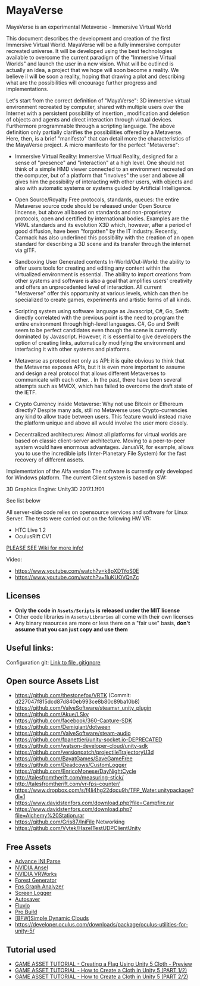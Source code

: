 # MayaVerse
MayaVerse is an experimental Metaverse - Immersive Virtual World

This document describes the development and creation of the first Immersive Virtual World. MayaVerse will be a fully immersive computer recreated universe. It will be developed using the best technologies available to overcome the current paradigm of the "Immersive Virtual Worlds" and launch the user in a new vision.
What will be outlined is actually an idea, a project that we hope will soon become a reality. We believe il will be soon a reality, hoping that drawing a plot and describing what are the possibilities will encourage further progress and implementations.

Let's start from the correct definition of "MayaVerse":
3D immersive virtual environment recreated by computer, shared with multiple users over the Internet with a persistent possibility of insertion , modification and deletion of objects and agents and direct interaction through virtual devices. Furthermore programmable through a scripting language.
The above definition only partially clarifies the possibilities offered by a Metaverse. Here, then, is a brief "manifesto" that can detail more the characteristics of the MayaVerse project.
A micro manifesto for the perfect "Metaverse":

* Immersive Virtual Reality: Immersive Virtual Reality, designed for a sense of "presence" and "interaction" at a high level. One should not think of a simple HMD viewer connected to an environment recreated on the computer, but of a platform that "involves" the user and above all gives him the possibility of interacting with other users, with objects and also with automatic systems or systems guided by Artificial Intelligence.

* Open Source/Royalty Free protocols, standards, queues: the entire Metaverse source code should be released under Open Source lincense, but above all based on standards and non-proprietary protocols, open and certified by international bodies. Examples are the VRML standards and its evolution X3D which, however, after a period of good diffusion, have been "forgotten" by the IT industry. Recently, Carmack has also underlined this possibility with the creation of an open standard for describing a 3D scene and its transfer through the internet via glTF.

* Sandboxing User Generated contents In-World/Out-World: the ability to offer users tools for creating and editing any content within the virtualized environment is essential. The ability to import creations from other systems and software is also a goal that amplifies users' creativity and offers an unprecedented level of interaction. All current "Metaverse" offer this opportunity at various levels, which can then be specialized to create games, experiments and artistic forms of all kinds.

* Scripting system using software language as Javascript, C#, Go, Swift: directly correlated with the previous point is the need to program the entire environment through high-level languages. C#, Go and Swift seem to be perfect candidates even though the scene is currently dominated by Javascript. However, it is essential to give developers the option of creating links, automatically modifying the environment and interfacing it with other systems and platforms.

* Metaverse as protocol not only as API: it is quite obvious to think that the Metaverse exposes APIs, but it is even more important to assume and design a real protocol that allows different Metaverses to communicate with each other. . In the past, there have been several attempts such as MMOX, which has failed to overcome the draft state of the IETF.

* Crypto Currency inside Metaverse: Why not use Bitcoin or Ethereum directly? Despite many ads, still no Metaverse uses Crypto-currencies any kind to allow trade between users. This feature would instead make the platform unique and above all would involve the user more closely.

* Decentralized architectures: Almost all platforms for virtual worlds are based on classic client-server architecture. Moving to a peer-to-peer system would have enormous advantages. JanusVR, for example, allows you to use the incredible ipfs (Inter-Planetary File System) for the fast recovery of different assets.

Implementation of the Alfa version
The software is currently only developed for Windows platform.
The current Client system is based on SW:

3D Graphics Engine: Unity3D 2017.1.1f01

See list below

All server-side code relies on opensource services and software for Linux Server.
The tests were carried out on the following HW VR:

 - HTC Live 1.2 
 - OculusRift CV1

[PLEASE SEE Wiki for more info!](https://bitbucket.org/enrico_speranza/mayaverse/wiki/Home)

Video:

- https://www.youtube.com/watch?v=k8pXD1YoS0E
- https://www.youtube.com/watch?v=1luKUOVQnZc

## Licenses

 - **Only the code in `Assets/Scripts` is released under the MIT license**
 - Other code libraries in `Assets/Libraries` all come with their own licenses
 - Any binary resources are more or less there on a "fair use" basis, **don't assume that you can just copy and use them**

## Useful links:
Configuration git:
[Link to file .gitignore](https://gist.github.com/Shogan/dad6786c58c5ad88e0ec)

## Open source Assets List ##

- https://github.com/thestonefox/VRTK (Commit: d227047f815dcd87d840eb993ce8b80c89ba10b8)
- https://github.com/ValveSoftware/steamvr_unity_plugin
- https://github.com/Akue/LSky
- https://github.com/facebook/360-Capture-SDK
- https://github.com/Demigiant/dotween
- https://github.com/ValveSoftware/steam-audio
- https://github.com/fpanettieri/unity-socket.io-DEPRECATED
- https://github.com/watson-developer-cloud/unity-sdk
- https://github.com/versionpatch/projectileTrajectoryU3d
- https://github.com/BayatGames/SaveGameFree
- https://github.com/Deadcows/CustomLogger
- https://github.com/EnricoMonese/DayNightCycle
- http://talesfromtherift.com/measuring-stick/
- http://talesfromtherift.com/vr-fps-counter/
- https://www.dropbox.com/s/f4li4hg22dqcu9h/TFP_Water.unitypackage?dl=1
- https://www.davidstenfors.com/download.php?file=Campfire.rar
- https://www.davidstenfors.com/download.php?file=Alchemy%20Station.rar
- https://github.com/Gris87/IniFile
Networking
- https://github.com/Vytek/HazelTestUDPClientUnity

## Free Assets ##

- [Advance INI Parse](https://www.assetstore.unity3d.com/en/#!/content/23706)
- [NVIDIA Ansel](https://www.assetstore.unity3d.com/en/#!/content/74758)
- [NVIDIA VRWorks](https://www.assetstore.unity3d.com/en/#!/content/84126)
- [Forest Generator](https://www.assetstore.unity3d.com/en/#!/content/29692)
- [Fps Graph Analyzer](https://www.assetstore.unity3d.com/en/#!/content/85130)
- [Screen Logger](https://www.assetstore.unity3d.com/en/#!/content/49114)
- [Autosaver](https://www.assetstore.unity3d.com/en/#!/content/38279)
- [Fluvio](https://www.assetstore.unity3d.com/en/#!/content/2888)
- [Pro Build](https://www.assetstore.unity3d.com/en/#!/content/11919)
- [[BFW]Simple Dynamic Clouds](https://www.assetstore.unity3d.com/en/#!/content/85665)
- https://developer.oculus.com/downloads/package/oculus-utilities-for-unity-5/

## Tutorial used ##

- [GAME ASSET TUTORIAL - Creating a Flag Using Unity 5 Cloth - Preview](https://www.youtube.com/watch?v=GiWD2PCzD3g)
- [GAME ASSET TUTORIAL - How to Create a Cloth in Unity 5 (PART 1/2)](https://www.youtube.com/watch?v=sbiuwaJ6PT4)
- [GAME ASSET TUTORIAL - How to Create a Cloth in Unity 5 (PART 2/2)](https://www.youtube.com/watch?v=UK8s7sowxiI)
